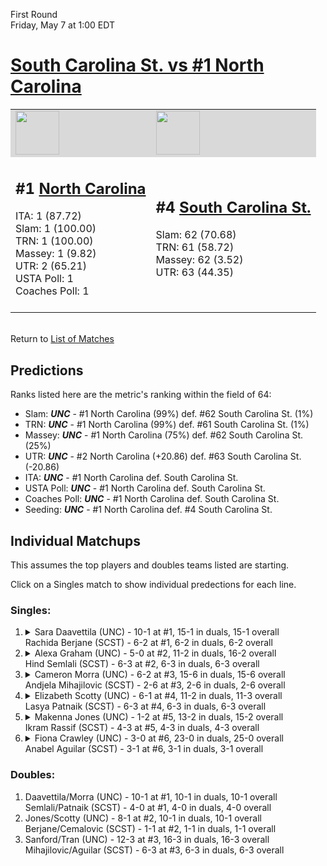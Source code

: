 First Round  
Friday, May 7 at 1:00 EDT
# [South Carolina St. vs #1 North Carolina](https://www.ncaa.com/game/5833647) 

<table>  
<tr style="background-color: #d9d9d9 !important"><td><a href="#"><img src="https://www.ncaa.com/sites/default/files/images/logos/schools/n/north-carolina.70.png" width="70" height="70" /></a></td><td><a href="#"><img src="https://www.ncaa.com/sites/default/files/images/logos/schools/s/south-carolina-st.70.png" width="70" height="70" /></a></td></tr>
<tr><td>  

<h2>#1 <a href="#">North Carolina</a></h2>  
ITA: 1 (87.72)<br>  
Slam: 1 (100.00)<br>  
TRN: 1 (100.00)<br>  
Massey: 1 (9.82)<br>  
UTR: 2 (65.21)<br>  
USTA Poll: 1<br>  
Coaches Poll: 1<br>  
<br>  

</td><td>  

<h2>#4 <a href="#">South Carolina St.</a></h2>  
Slam: 62 (70.68)<br>  
TRN: 61 (58.72)<br>  
Massey: 62 (3.52)<br>  
UTR: 63 (44.35)<br>  
<br>  

</td></tr></table>  


<br>Return to [List of Matches](../index.md)  

## Predictions  

Ranks listed here are the metric's ranking within the field of 64:  
- Slam: ***UNC*** - #1 North Carolina (99%) def. #62 South Carolina St. (1%)  
- TRN: ***UNC*** - #1 North Carolina (99%) def. #61 South Carolina St. (1%)  
- Massey: ***UNC*** - #1 North Carolina (75%) def. #62 South Carolina St. (25%)  
- UTR: ***UNC*** - #2 North Carolina (+20.86) def. #63 South Carolina St. (-20.86)  
- ITA: ***UNC*** - #1 North Carolina def. South Carolina St.  
- USTA Poll: ***UNC*** - #1 North Carolina def. South Carolina St.  
- Coaches Poll: ***UNC*** - #1 North Carolina def. South Carolina St.  
- Seeding: ***UNC*** - #1 North Carolina def. #4 South Carolina St.  

## Individual Matchups  

This assumes the top players and doubles teams listed are starting.  

Click on a Singles match to show individual predections for each line.  

### Singles:  

<ol>
<li><details><summary markdown="span">
Sara Daavettila (UNC) - 10-1 at #1, 15-1 in duals, 15-1 overall<br>  
Rachida Berjane (SCST) - 6-2 at #1, 6-2 in duals, 6-2 overall
</summary><h4>Predictions</h4><ul>
<li>Slam: <b><i>VT</i></b> - #30 Virginia Tech (56%) def. #35 Texas Tech (44%)</li>  
</ul></details></li>
<li><details><summary markdown="span">
Alexa Graham (UNC) - 5-0 at #2, 11-2 in duals, 16-2 overall<br>  
Hind Semlali (SCST) - 6-3 at #2, 6-3 in duals, 6-3 overall
</summary><h4>Predictions</h4><ul>
<li>Slam: <b><i>VT</i></b> - #30 Virginia Tech (56%) def. #35 Texas Tech (44%)</li>  
</ul></details></li>
<li><details><summary markdown="span">
Cameron Morra (UNC) - 6-2 at #3, 15-6 in duals, 15-6 overall<br>  
Andjela Mihajilovic (SCST) - 2-6 at #3, 2-6 in duals, 2-6 overall
</summary><h4>Predictions</h4><ul>
<li>Slam: <b><i>VT</i></b> - #30 Virginia Tech (56%) def. #35 Texas Tech (44%)</li>  
</ul></details></li>
<li><details><summary markdown="span">
Elizabeth Scotty (UNC) - 6-1 at #4, 11-2 in duals, 11-3 overall<br>  
Lasya Patnaik (SCST) - 6-3 at #4, 6-3 in duals, 6-3 overall
</summary><h4>Predictions</h4><ul>
<li>Slam: <b><i>VT</i></b> - #30 Virginia Tech (56%) def. #35 Texas Tech (44%)</li>  
</ul></details></li>
<li><details><summary markdown="span">
Makenna Jones (UNC) - 1-2 at #5, 13-2 in duals, 15-2 overall<br>  
Ikram Rassif (SCST) - 4-3 at #5, 4-3 in duals, 4-3 overall
</summary><h4>Predictions</h4><ul>
<li>Slam: <b><i>VT</i></b> - #30 Virginia Tech (56%) def. #35 Texas Tech (44%)</li>  
</ul></details></li>
<li><details><summary markdown="span">
Fiona Crawley (UNC) - 3-0 at #6, 23-0 in duals, 25-0 overall<br>  
Anabel Aguilar (SCST) - 3-1 at #6, 3-1 in duals, 3-1 overall
</summary><h4>Predictions</h4><ul>
<li>Slam: <b><i>VT</i></b> - #30 Virginia Tech (56%) def. #35 Texas Tech (44%)</li>  
</ul></details></li>
</ol>

### Doubles:  
1. Daavettila/Morra (UNC) - 10-1 at #1, 10-1 in duals, 10-1 overall  
   Semlali/Patnaik (SCST) - 4-0 at #1, 4-0 in duals, 4-0 overall
2. Jones/Scotty (UNC) - 8-1 at #2, 10-1 in duals, 10-1 overall  
   Berjane/Cemalovic (SCST) - 1-1 at #2, 1-1 in duals, 1-1 overall
3. Sanford/Tran (UNC) - 12-3 at #3, 16-3 in duals, 16-3 overall  
   Mihajilovic/Aguilar (SCST) - 6-3 at #3, 6-3 in duals, 6-3 overall